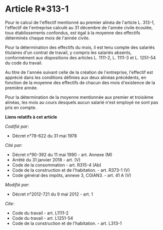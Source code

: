 # Article R*313-1

Pour le calcul de l'effectif mentionné au premier alinéa de l'article L. 313-1, l'effectif de l'entreprise calculé au 31
décembre de l'année civile écoulée, tous établissements confondus, est égal à la moyenne des effectifs déterminés chaque mois
de l'année civile. 

Pour la détermination des effectifs du mois, il est tenu compte des salariés titulaires d'un contrat de travail, y compris
les salariés absents, conformément aux dispositions des articles L. 1111-2, L. 1111-3 et L. 1251-54 du code du travail. 

Au titre de l'année suivant celle de la création de l'entreprise, l'effectif est apprécié dans les conditions définies aux
deux alinéas précédents, en fonction de la moyenne des effectifs de chacun des mois d'existence de la première année. 

Pour la détermination de la moyenne mentionnée aux premier et troisième alinéas, les mois au cours desquels aucun salarié
n'est employé ne sont pas pris en compte.

**Liens relatifs à cet article**

_Codifié par_:

  - Décret n°78-622 du 31 mai 1978

_Cité par_:

  - Décret n°90-392 du 11 mai 1990 - art. Annexe (M)
  - Arrêté du 31 janvier 2018 - art. (V)
  - Code de la consommation - art. R315-4 (Ab)
  - Code de la construction et de l'habitation. - art. R373-1 (V)
  - Code général des impôts, annexe 3, CGIAN3. - art. 41 A (V)

_Modifié par_:

  - Décret n°2012-721 du 9 mai 2012 - art. 1

_Cite_:

  - Code du travail - art. L1111-2
  - Code du travail - art. L1251-54
  - Code de la construction et de l'habitation. - art. L313-1

